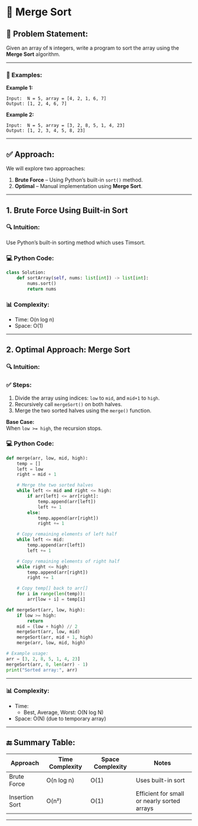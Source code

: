 # 📌 Merge Sort

## 🧠 Problem Statement:
Given an array of `N` integers, write a program to sort the array using the **Merge Sort** algorithm.

---

### 🧾 Examples:

**Example 1:**
```
Input:  N = 5, array = [4, 2, 1, 6, 7]
Output: [1, 2, 4, 6, 7]
```

**Example 2:**
```
Input:  N = 5, array = [3, 2, 8, 5, 1, 4, 23]
Output: [1, 2, 3, 4, 5, 8, 23]
```

---

## ✅ Approach:

We will explore two approaches:

1. **Brute Force** – Using Python’s built-in `sort()` method.
2. **Optimal** – Manual implementation using **Merge Sort**.

---

## 1. Brute Force Using Built-in Sort

### 🔍 Intuition:
Use Python’s built-in sorting method which uses Timsort.

### 💻 Python Code:
```python
class Solution:
    def sortArray(self, nums: list[int]) -> list[int]:
        nums.sort()
        return nums
```

### 📊 Complexity:
- Time: O(n log n)
- Space: O(1)

---

## 2. Optimal Approach: Merge Sort

### 🔍 Intuition:
### ✅ Steps:

1. Divide the array using indices: `low` to `mid`, and `mid+1` to `high`.
2. Recursively call `mergeSort()` on both halves.
3. Merge the two sorted halves using the `merge()` function.

**Base Case:**  
When `low >= high`, the recursion stops.

### 💻 Python Code:
```python
def merge(arr, low, mid, high):
    temp = []
    left = low
    right = mid + 1

    # Merge the two sorted halves
    while left <= mid and right <= high:
        if arr[left] <= arr[right]:
            temp.append(arr[left])
            left += 1
        else:
            temp.append(arr[right])
            right += 1

    # Copy remaining elements of left half
    while left <= mid:
        temp.append(arr[left])
        left += 1

    # Copy remaining elements of right half
    while right <= high:
        temp.append(arr[right])
        right += 1

    # Copy temp[] back to arr[]
    for i in range(len(temp)):
        arr[low + i] = temp[i]

def mergeSort(arr, low, high):
    if low >= high:
        return
    mid = (low + high) // 2
    mergeSort(arr, low, mid)
    mergeSort(arr, mid + 1, high)
    merge(arr, low, mid, high)

# Example usage:
arr = [3, 2, 8, 5, 1, 4, 23]
mergeSort(arr, 0, len(arr) - 1)
print("Sorted array:", arr)

```

---

### 📊 Complexity:
- Time: 
  - Best, Average, Worst: O(N log N)
- Space: O(N) (due to temporary array)

---

## 🔚 Summary Table:

| Approach       | Time Complexity | Space Complexity | Notes                                  |
|----------------|------------------|-------------------|----------------------------------------|
| Brute Force    | O(n log n)       | O(1)              | Uses built-in sort                     |
| Insertion Sort | O(n²)            | O(1)              | Efficient for small or nearly sorted arrays |

---

